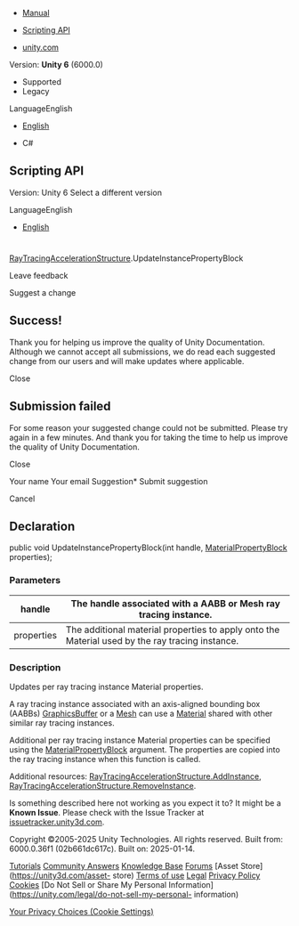 [ ]()

  * [Manual](../Manual/index.html)
  * [Scripting API](../ScriptReference/index.html)

  * [unity.com](https://unity.com/)

Version: **Unity 6** (6000.0)

  * Supported
  * Legacy

LanguageEnglish

  * [English]()

  * C#

[ ](https://docs.unity3d.com)

## Scripting API

Version: Unity 6 Select a different version

LanguageEnglish

  * [English]()

#
[RayTracingAccelerationStructure](Rendering.RayTracingAccelerationStructure.html).UpdateInstancePropertyBlock

Leave feedback

Suggest a change

## Success!

Thank you for helping us improve the quality of Unity Documentation. Although
we cannot accept all submissions, we do read each suggested change from our
users and will make updates where applicable.

Close

## Submission failed

For some reason your suggested change could not be submitted. Please <a>try
again</a> in a few minutes. And thank you for taking the time to help us
improve the quality of Unity Documentation.

Close

Your name Your email Suggestion* Submit suggestion

Cancel

[ ]()

## Declaration

public void UpdateInstancePropertyBlock(int handle,
[MaterialPropertyBlock](MaterialPropertyBlock.html) properties);

### Parameters

handle | The handle associated with a AABB or Mesh ray tracing instance.  
---|---  
properties | The additional material properties to apply onto the Material used by the ray tracing instance.  
  
### Description

Updates per ray tracing instance Material properties.

A ray tracing instance associated with an axis-aligned bounding box (AABBs)
[GraphicsBuffer](GraphicsBuffer.html) or a [Mesh](Mesh.html) can use a
[Material](Material.html) shared with other similar ray tracing instances.  
  
Additional per ray tracing instance Material properties can be specified using
the [MaterialPropertyBlock](MaterialPropertyBlock.html) argument. The
properties are copied into the ray tracing instance when this function is
called.  
  
Additional resources:
[RayTracingAccelerationStructure.AddInstance](Rendering.RayTracingAccelerationStructure.AddInstance.html),
[RayTracingAccelerationStructure.RemoveInstance](Rendering.RayTracingAccelerationStructure.RemoveInstance.html).

Is something described here not working as you expect it to? It might be a
**Known Issue**. Please check with the Issue Tracker at
[issuetracker.unity3d.com](https://issuetracker.unity3d.com).

Copyright ©2005-2025 Unity Technologies. All rights reserved. Built from:
6000.0.36f1 (02b661dc617c). Built on: 2025-01-14.

[Tutorials](https://unity3d.com/learn) [Community
Answers](https://answers.unity3d.com) [Knowledge
Base](https://support.unity3d.com/hc/en-us)
[Forums](https://forum.unity3d.com) [Asset Store](https://unity3d.com/asset-
store) [Terms of use](https://docs.unity3d.com/Manual/TermsOfUse.html)
[Legal](https://unity.com/legal) [Privacy
Policy](https://unity.com/legal/privacy-policy)
[Cookies](https://unity.com/legal/cookie-policy) [Do Not Sell or Share My
Personal Information](https://unity.com/legal/do-not-sell-my-personal-
information)

[Your Privacy Choices (Cookie Settings)](javascript:void\(0\);)

